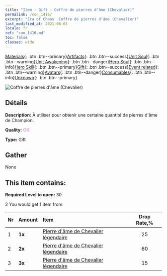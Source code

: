```yaml
---
title: "Item - Gift - Coffre de pierres d'âme (Chevalier)"
permalink: /con_1416/
excerpt: "Era of Chaos  Coffre de pierres d'âme (Chevalier)"
last_modified_at: 2021-06-03
locale: fr
ref: "con_1416.md"
toc: false
classes: wide
---
```

 [Materials](/ItemsFR/){: .btn .btn--primary}[Artifacts](/ItemsFR/Artifacts/){: .btn .btn--success}[Unit Soul](/ItemsFR/UnitSoul/){: .btn .btn--warning}[Unit Awakening](/ItemsFR/UnitAwakening/){: .btn .btn--danger}[Hero Soul](/ItemsFR/HeroSoul/){: .btn .btn--info}[Hero Skill](/ItemsFR/HeroSkill/){: .btn .btn--primary}[Gift](/ItemsFR/Gift/){: .btn .btn--success}[Event related](/ItemsFR/Events/){: .btn .btn--warning}[Avatars](/ItemsFR/Avatars/){: .btn .btn--danger}[Consumables](/ItemsFR/Consumables/){: .btn .btn--info}[Unknown](/ItemsFR/Unknown/){: .btn .btn--primary}

 ![Coffre de pierres d'âme (Chevalier)](/images/t/i_907028.png)

## Détails
 **Description:** À utiliser pour obtenir une certaine quantité de pierres d'âme de Champion.

 **Quality:** <span style="color: #DA70D6">OK</span>

 **Type:** Gift

## Gather

  None

## This item contains:

 **Required Level to open:** 30

 2 You would get **1** item  from:

  | Nr | Amount |     Item    | Drop Rate,% |
  |:---|:-------|:------------|:---------:|
  | 1 |  **1x** | [Pierre d'âme de Chevalier légendaire](/ItemsFR/unt_287/) | 25 | 
  | 2 |  **2x** | [Pierre d'âme de Chevalier légendaire](/ItemsFR/unt_287/) | 60 | 
  | 3 |  **3x** | [Pierre d'âme de Chevalier légendaire](/ItemsFR/unt_287/) | 15 | 
